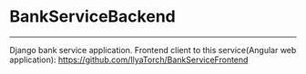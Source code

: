 # BankServiceBackend
---
Django bank service application. 
Frontend client to this service(Angular web application): https://github.com/IlyaTorch/BankServiceFrontend